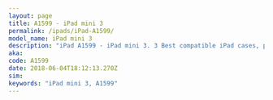 ```yaml
---
layout: page
title: A1599 - iPad mini 3
permalink: /ipads/iPad-A1599/
model_name: iPad mini 3
description: "iPad A1599 - iPad mini 3. 3 Best compatible iPad cases, pens, chargers and keyboards."
aka: 
code: A1599
date: 2018-06-04T18:12:13.270Z
sim: 
keywords: "iPad mini 3, A1599"
---
```

